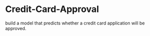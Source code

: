 # Credit-Card-Approval
build a model that predicts whether a credit card application will be approved.
